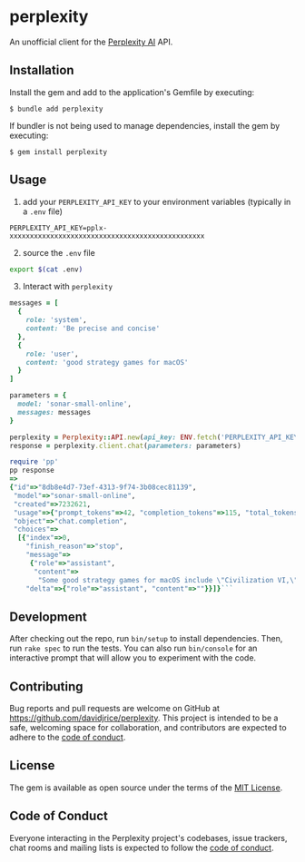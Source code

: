 # perplexity

An unofficial client for the [Perplexity AI](https://www.perplexity.ai) API.

## Installation

Install the gem and add to the application's Gemfile by executing:

    $ bundle add perplexity

If bundler is not being used to manage dependencies, install the gem by executing:

    $ gem install perplexity

## Usage

1. add your `PERPLEXITY_API_KEY` to your environment variables (typically in a `.env` file)

```
PERPLEXITY_API_KEY=pplx-xxxxxxxxxxxxxxxxxxxxxxxxxxxxxxxxxxxxxxxxxxxxxxxx
```

2. source the `.env` file

```zsh
export $(cat .env)
```

3. Interact with `perplexity`

```ruby
messages = [
  {
    role: 'system',
    content: 'Be precise and concise'
  },
  {
    role: 'user',
    content: 'good strategy games for macOS'
  }
]

parameters = {
  model: 'sonar-small-online',
  messages: messages
}

perplexity = Perplexity::API.new(api_key: ENV.fetch('PERPLEXITY_API_KEY'))
response = perplexity.client.chat(parameters: parameters)
```

```ruby
require 'pp'
pp response
=>
{"id"=>"8db8e4d7-73ef-4313-9f74-3b08cec81139",
 "model"=>"sonar-small-online",
 "created"=>7232621,
 "usage"=>{"prompt_tokens"=>42, "completion_tokens"=>115, "total_tokens"=>157},
 "object"=>"chat.completion",
 "choices"=>
  [{"index"=>0,
    "finish_reason"=>"stop",
    "message"=>
     {"role"=>"assistant",
      "content"=>
       "Some good strategy games for macOS include \"Civilization VI,\" \"Crusader Kings III,\" \"StarCraft II,\" and \"Stellaris\". Additionally, \"Planetary Annihilation\" and \"HomeWorld Deserts of Kharak\" are mentioned as fun strategy games for macOS. Other notable strategy games for Mac include \"Company of Heroes,\" \"Warhammer,\" \"Total War series,\" \"Cities: Skylines,\" and \"FTL: Faster Than Light\"."},
    "delta"=>{"role"=>"assistant", "content"=>""}}]}```
```

## Development

After checking out the repo, run `bin/setup` to install dependencies. Then, run `rake spec` to run the tests. You can also run `bin/console` for an interactive prompt that will allow you to experiment with the code.

## Contributing

Bug reports and pull requests are welcome on GitHub at https://github.com/davidjrice/perplexity. This project is intended to be a safe, welcoming space for collaboration, and contributors are expected to adhere to the [code of conduct](https://github.com/davidjrice/perplexity/blob/main/CODE_OF_CONDUCT.md).

## License

The gem is available as open source under the terms of the [MIT License](https://opensource.org/licenses/MIT).

## Code of Conduct

Everyone interacting in the Perplexity project's codebases, issue trackers, chat rooms and mailing lists is expected to follow the [code of conduct](https://github.com/davidjrice/perplexity/blob/main/CODE_OF_CONDUCT.md).
